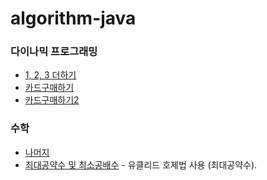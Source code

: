 # algorithm-java


### 다이나믹 프로그래밍
  - [1, 2, 3 더하기](https://github.com/eunjeongsong/algorithm-java/blob/master/BJ9095.java)
  - [카드구매하기](https://github.com/eunjeongsong/algorithm-java/blob/master/BJ11052.java)
  - [카드구매하기2](https://github.com/eunjeongsong/algorithm-java/blob/master/BJ16194.java)


### 수학
  - [나머지](https://github.com/eunjeongsong/algorithm-java/blob/master/BJ10430.java)    
  - [최대공약수 및 최소공배수](https://github.com/eunjeongsong/algorithm-java/blob/master/BJ2609.java) - 유클리드 호제법 사용 (최대공약수).
  
